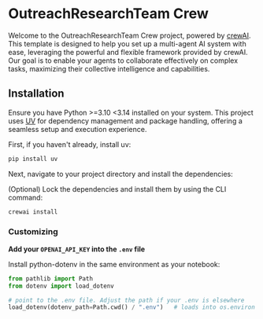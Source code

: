 # OutreachResearchTeam Crew

Welcome to the OutreachResearchTeam Crew project, powered by [crewAI](https://crewai.com). This template is designed to help you set up a multi-agent AI system with ease, leveraging the powerful and flexible framework provided by crewAI. Our goal is to enable your agents to collaborate effectively on complex tasks, maximizing their collective intelligence and capabilities.

## Installation

Ensure you have Python >=3.10 <3.14 installed on your system. This project uses [UV](https://docs.astral.sh/uv/) for dependency management and package handling, offering a seamless setup and execution experience.

First, if you haven't already, install uv:

```bash
pip install uv
```

Next, navigate to your project directory and install the dependencies:

(Optional) Lock the dependencies and install them by using the CLI command:
```bash
crewai install
```
### Customizing

**Add your `OPENAI_API_KEY` into the `.env` file**

Install python-dotenv in the same environment as your notebook:
```python
from pathlib import Path
from dotenv import load_dotenv

# point to the .env file. Adjust the path if your .env is elsewhere
load_dotenv(dotenv_path=Path.cwd() / ".env")   # loads into os.environ
```
